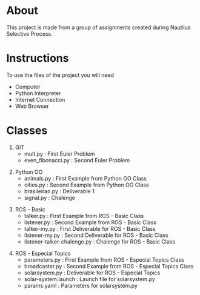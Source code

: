 # About #
This project is made from a group of assignments created during Nautilus Selective Process.

# Instructions #
To use the files of the project you will need

* Computer 
* Python Interpreter
* Internet Connection
* Web Browser

# Classes #

1. GIT
    * mult.py : First Euler Problem
    * even_fibonacci.py : Second Euler Problem
</p>

2. Python OO
    * animals.py : First Example from Python OO Class
    * cities.py : Second Example from Python OO Class
    * brasileirao.py : Deliverable 1
    * signal.py : Chalenge 
</p>

3. ROS - Basic
    * talker.py : First Example from ROS - Basic Class
    * listener.py : Second Example from ROS - Basic Class
    * talker-my.py : First Deliverable for ROS - Basic Class
    * listener-my.py : Second Deliverable for ROS - Basic Class
    * listener-talker-chalenge.py : Chalenge for ROS - Basic Class
</p>

4. ROS - Especial Topics
    * parameters.py : First Example from ROS - Especial Topics Class
    * broadcaster.py : Second Example from ROS - Especial Topics Class
    * solarsystem.py : Deliverable for ROS - Especial Topics
    * solar-system.launch : Launch file for solarsystem.py
    * params.yaml : Parameters for solarsystem.py